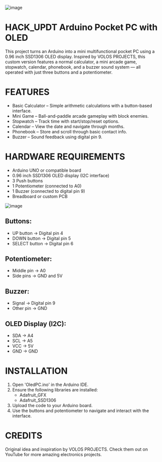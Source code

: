 ![image](https://github.com/user-attachments/assets/2974ccc3-0242-4858-b6d6-6e143d96a75e)

 
HACK_UPDT Arduino Pocket PC with OLED 
===============================

This project turns an Arduino into a mini multifunctional pocket PC using a 0.96 inch SSD1306 OLED display. Inspired by VOLOS PROJECTS, this custom version features a normal calculator, a mini arcade game, stopwatch, calendar, phonebook, and a buzzer sound system — all operated with just three buttons and a potentiometer.

   FEATURES
  =========================
- Basic Calculator – Simple arithmetic calculations with a button-based interface.
- Mini Game – Ball-and-paddle arcade gameplay with block enemies.
- Stopwatch – Track time with start/stop/reset options.
- Calendar – View the date and navigate through months.
- Phonebook – Store and scroll through basic contact info.
- Buzzer – Sound feedback using digital pin 9.


HARDWARE REQUIREMENTS
  =========================
- Arduino UNO or compatible board
- 0.96 inch SSD1306 OLED display (I2C interface)
- 3 Push buttons
- 1 Potentiometer (connected to A0)
- 1 Buzzer (connected to digital pin 9)
- Breadboard or custom PCB

![image](https://github.com/user-attachments/assets/e1cf1c99-66b7-4a5c-8aa3-553b1ed43d6c)

Buttons:
--------
- UP button     → Digital pin 4
- DOWN button   → Digital pin 5
- SELECT button → Digital pin 6

Potentiometer:
--------------
- Middle pin → A0
- Side pins  → GND and 5V

Buzzer:
-------
- Signal     → Digital pin 9
- Other pin  → GND

OLED Display (I2C):
-------------------
- SDA  → A4
- SCL  → A5
- VCC  → 5V
- GND  → GND


INSTALLATION
=====================
1. Open 'OledPC.ino' in the Arduino IDE.
2. Ensure the following libraries are installed:
   - Adafruit_GFX
   - Adafruit_SSD1306
3. Upload the code to your Arduino board.
4. Use the buttons and potentiometer to navigate and interact with the interface.


CREDITS
===================
Original idea and inspiration by VOLOS PROJECTS.
Check them out on YouTube for more amazing electronics projects.
